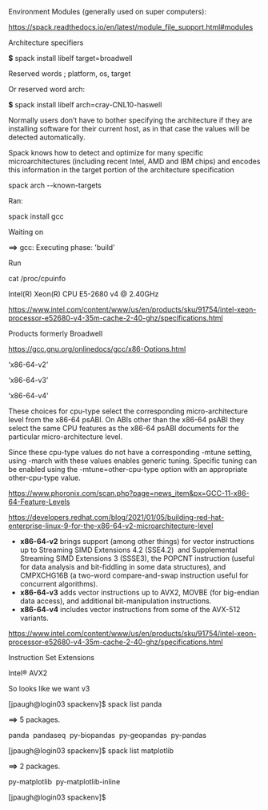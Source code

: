﻿Environment Modules (generally used on super computers):

<https://spack.readthedocs.io/en/latest/module_file_support.html#modules>

Architecture specifiers

**$** spack install libelf target=broadwell

Reserved words ; platform, os, target

Or reserved word arch:

**$** spack install libelf arch=cray-CNL10-haswell

Normally users don’t have to bother specifying the architecture if they are installing software for their current host, as in that case the values will be detected automatically.

Spack knows how to detect and optimize for many specific microarchitectures (including recent Intel, AMD and IBM chips) and encodes this information in the target portion of the architecture specification

spack arch --known-targets

Ran:

spack install gcc

Waiting on 

**==>** gcc: Executing phase: 'build'




Run

cat /proc/cpuinfo

Intel(R) Xeon(R) CPU E5-2680 v4 @ 2.40GHz

<https://www.intel.com/content/www/us/en/products/sku/91754/intel-xeon-processor-e52680-v4-35m-cache-2-40-ghz/specifications.html>

Products formerly Broadwell

<https://gcc.gnu.org/onlinedocs/gcc/x86-Options.html>

‘x86-64-v2’

‘x86-64-v3’

‘x86-64-v4’

These choices for cpu-type select the corresponding micro-architecture level from the x86-64 psABI. On ABIs other than the x86-64 psABI they select the same CPU features as the x86-64 psABI documents for the particular micro-architecture level.

Since these cpu-type values do not have a corresponding -mtune setting, using -march with these values enables generic tuning. Specific tuning can be enabled using the -mtune=other-cpu-type option with an appropriate other-cpu-type value.

<https://www.phoronix.com/scan.php?page=news_item&px=GCC-11-x86-64-Feature-Levels>

<https://developers.redhat.com/blog/2021/01/05/building-red-hat-enterprise-linux-9-for-the-x86-64-v2-microarchitecture-level>




- **x86-64-v2** brings support (among other things) for vector instructions up to Streaming SIMD Extensions 4.2 (SSE4.2)  and Supplemental Streaming SIMD Extensions 3 (SSSE3), the POPCNT instruction (useful for data analysis and bit-fiddling in some data structures), and CMPXCHG16B (a two-word compare-and-swap instruction useful for concurrent algorithms).
- **x86-64-v3** adds vector instructions up to AVX2, MOVBE (for big-endian data access), and additional bit-manipulation instructions.
- **x86-64-v4** includes vector instructions from some of the AVX-512 variants.

<https://www.intel.com/content/www/us/en/products/sku/91754/intel-xeon-processor-e52680-v4-35m-cache-2-40-ghz/specifications.html>

Instruction Set Extensions 

Intel® AVX2

So looks like we want v3

[jpaugh@login03 spackenv]$ spack list panda

**==>** 5 packages.

panda  pandaseq  py-biopandas  py-geopandas  py-pandas

[jpaugh@login03 spackenv]$ spack list matplotlib

**==>** 2 packages.

py-matplotlib  py-matplotlib-inline

[jpaugh@login03 spackenv]$

